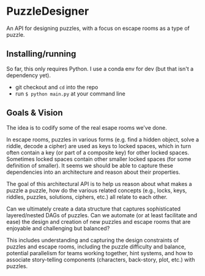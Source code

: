 # PuzzleDesigner
An API for designing puzzles, with a focus on escape rooms as a type of puzzle.

## Installing/running
So far, this only requires Python. I use a conda env for dev (but that isn't a dependency yet).
* git checkout and `cd` into the repo
* run `$ python main.py` at your command line

## Goals & Vision

The idea is to codify some of the real esape rooms we've done.

In escape rooms, puzzles in various forms (e.g. find a hidden object, solve a riddle, decode a cipher)
are used as keys to locked spaces, which in turn often contain a key (or part of a composite key) for
other locked spaces. Sometimes locked spaces contain other smaller locked spaces (for some definition
of smaller). It seems we should be able to capture these dependencies into an architecture 
and reason about their properties.

The goal of this architectural API is to help us reason about what makes a puzzle a puzzle, how do
the various related concepts (e.g., locks, keys, riddles, puzzles, solutions, ciphers, etc.)
all relate to each other.

Can we ultimately create a data structure that captures sophisticated layered/nested DAGs of puzzles. 
Can we automate (or at least facilitate and ease) the design and creation of new puzzles and escape
rooms that are enjoyable and challenging but balanced?

This includes understanding and capturing the design constraints of puzzles and escape rooms, including
the puzzle difficulty and balance, potential parallelism for teams working together, hint systems,
and how to associate story-telling components (characters, back-story, plot, etc.) with puzzles.
